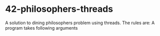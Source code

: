 # 42-philosophers-threads
A solution to dining philosophers problem using threads.
The rules are: 
A program takes following arguments

